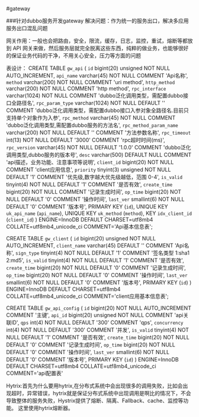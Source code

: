 #gateway

###针对dubbo服务开发gateway
解决问题：作为统一的服务出口，解决多应用服务出口混乱问题

网关作用：一般也会把路由，安全，限流，缓存，日志，监控，重试，熔断等都放到 API 网关来做，然后服务层就完全脱离这些东西，纯粹的做业务，也能够很好的保证业务代码的干净，不用关心安全，压力等方面的问题

表设计：
CREATE TABLE `gw_api` (
  `id` bigint(20) unsigned NOT NULL AUTO_INCREMENT,
  `api_name` varchar(45) NOT NULL COMMENT 'Api名称',
  `method` varchar(200) NOT NULL COMMENT 'uri method',
  `http_method` varchar(200) NOT NULL COMMENT 'http method',
  `rpc_interface` varchar(1024) NOT NULL COMMENT 'dubbo泛化调用类型，需配置dubbo接口全路径名',
  `rpc_param_type` varchar(1024) NOT NULL DEFAULT '' COMMENT 'dubbo泛化调用类型，需配置dubbo接口入参对象全路径名.目前只支持单个对象作为入参',
  `rpc_method` varchar(45) NOT NULL COMMENT 'dubbo泛化调用类型,需配置dubbo服务的方法名',
  `rpc_method_param_name` varchar(200) NOT NULL DEFAULT '' COMMENT '方法参数名称',
  `rpc_timeout` int(13) NOT NULL DEFAULT '3000' COMMENT 'rpc超时时间(ms)',
  `rpc_version` varchar(45) NOT NULL DEFAULT '1.0.0' COMMENT 'dubbo泛化调用类型,dubbo服务的版本号',
  `desc` varchar(500) DEFAULT NULL COMMENT 'api描述，业务功能、注意事项等说明',
  `client_id` bigint(20) NOT NULL  COMMENT 'client应用信息',
  `priority` tinyint(3) unsigned NOT NULL DEFAULT '1' COMMENT '优先级,数字越大优先级越低，范围 0-4',
  `is_valid` tinyint(4) NOT NULL DEFAULT '1' COMMENT '是否有效',
  `create_time` bigint(20) NOT NULL  COMMENT '记录生成时间',
  `op_time` bigint(20) NOT NULL DEFAULT '0' COMMENT '操作时间',
  `last_ver` smallint(6) NOT NULL DEFAULT '0' COMMENT '版本号',
  PRIMARY KEY (`id`),
  UNIQUE KEY `uk_api_name` (`api_name`),
  UNIQUE KEY `uk_method` (`method`),
   KEY `idx_client_id` (`client_id`)
) ENGINE=InnoDB DEFAULT CHARSET=utf8mb4 COLLATE=utf8mb4_unicode_ci COMMENT='Api基本信息表';

CREATE TABLE `gw_client` (
  `id` bigint(20) unsigned NOT NULL AUTO_INCREMENT,
  `client_name` varchar(45) DEFAULT '' COMMENT 'Api名称',
  `sign_type` tinyint(4) NOT NULL DEFAULT '1' COMMENT '签名类型 1:sha1 2:md5',
  `is_valid` tinyint(4) NOT NULL DEFAULT '1' COMMENT '是否有效',
  `create_time` bigint(20) NOT NULL DEFAULT '0' COMMENT '记录生成时间',
  `op_time` bigint(20) NOT NULL DEFAULT '0' COMMENT '操作时间',
  `last_ver` smallint(6) NOT NULL DEFAULT '0' COMMENT '版本号',
  PRIMARY KEY (`id`)
) ENGINE=InnoDB  DEFAULT CHARSET=utf8mb4 COLLATE=utf8mb4_unicode_ci COMMENT='client应用基本信息表';

CREATE TABLE `gw_api_config` (
  `id` bigint(20) NOT NULL AUTO_INCREMENT COMMENT '主键',
  `api_id` bigint(20) unsigned NOT NULL COMMENT 'api关联ID',
  `qps` int(4) NOT NULL DEFAULT '300' COMMENT 'qps',
  `concurrency` int(4) NOT NULL DEFAULT '300' COMMENT '并发',
  `is_valid` tinyint(4) NOT NULL DEFAULT '1' COMMENT '是否有效',
  `create_time` bigint(20) NOT NULL DEFAULT '0' COMMENT '记录生成时间',
  `op_time` bigint(20) NOT NULL DEFAULT '0' COMMENT '操作时间',
  `last_ver` smallint(6) NOT NULL DEFAULT '0' COMMENT '版本号',
  PRIMARY KEY (`id`)
) ENGINE=InnoDB DEFAULT CHARSET=utf8mb4 COLLATE=utf8mb4_unicode_ci COMMENT='api配置表'
  
  

  
Hytrix:首先为什么要用hytrix,在分布式系统中会出现很多的调用失败，比如会出现超时，异常错误，hytrix就是保证分布式系统中出现调用是啊比的情况下，不会导致整体的服务失败，Hystrix提供了熔断、隔离、Fallback、cache、监控等功能。 这里使用hytrix熔断器。
    
    